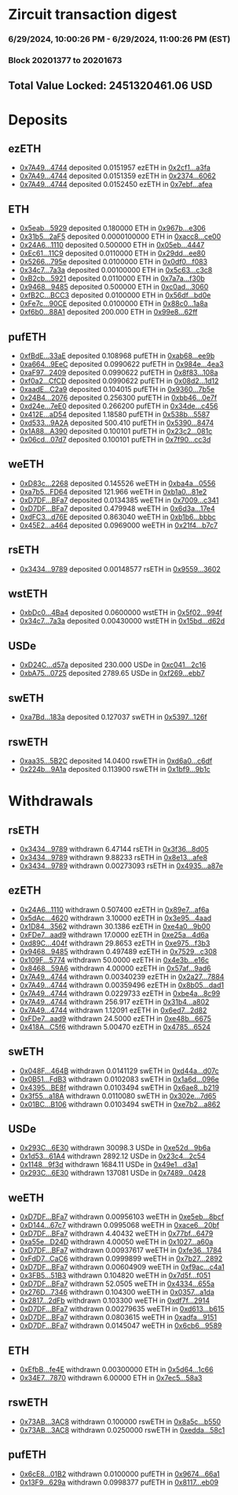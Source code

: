 # Zircuit transaction digest
### 6/29/2024, 10:00:26 PM - 6/29/2024, 11:00:26 PM (EST)
### Block 20201377 to 20201673

## Total Value Locked: 2451320461.06 USD

# Deposits
## ezETH
- [0x7A49...4744](https://etherscan.io/address/0x7A493Be5c2ce014cD049Bf178a1ac0Db1B434744) deposited 0.0151957 ezETH in [0x2cf1...a3fa](https://etherscan.io/tx/0x7A493Be5c2ce014cD049Bf178a1ac0Db1B434744)
- [0x7A49...4744](https://etherscan.io/address/0x7A493Be5c2ce014cD049Bf178a1ac0Db1B434744) deposited 0.0151359 ezETH in [0x2374...6062](https://etherscan.io/tx/0x7A493Be5c2ce014cD049Bf178a1ac0Db1B434744)
- [0x7A49...4744](https://etherscan.io/address/0x7A493Be5c2ce014cD049Bf178a1ac0Db1B434744) deposited 0.0152450 ezETH in [0x7ebf...afea](https://etherscan.io/tx/0x7A493Be5c2ce014cD049Bf178a1ac0Db1B434744)
## ETH
- [0x5eab...5929](https://etherscan.io/address/0x5eab5358C616B1c99F9DAa5D0Af8A744276a5929) deposited 0.180000 ETH in [0x967b...e306](https://etherscan.io/tx/0x5eab5358C616B1c99F9DAa5D0Af8A744276a5929)
- [0x31b5...2aF5](https://etherscan.io/address/0x31b54Fb4AA83e4974e52b723B00629e1D9172aF5) deposited 0.0000100000 ETH in [0xacc8...ce00](https://etherscan.io/tx/0x31b54Fb4AA83e4974e52b723B00629e1D9172aF5)
- [0x24A6...1110](https://etherscan.io/address/0x24A65Bd9ea1452D7A66667a22C6603C1Df261110) deposited 0.500000 ETH in [0x05eb...4447](https://etherscan.io/tx/0x24A65Bd9ea1452D7A66667a22C6603C1Df261110)
- [0xEc61...11C9](https://etherscan.io/address/0xEc6187F9B5dBe4dC1ED344803d6178a92Bd711C9) deposited 0.0110000 ETH in [0x29dd...ee80](https://etherscan.io/tx/0xEc6187F9B5dBe4dC1ED344803d6178a92Bd711C9)
- [0x5266...795e](https://etherscan.io/address/0x52665E71aA35583b3009dD8D3f253E264FC6795e) deposited 0.0100000 ETH in [0x0df0...f083](https://etherscan.io/tx/0x52665E71aA35583b3009dD8D3f253E264FC6795e)
- [0x34c7...7a3a](https://etherscan.io/address/0x34c734BF1C4EfC47815fB9e11D8a63a3D6067a3a) deposited 0.00100000 ETH in [0x5c63...c3c8](https://etherscan.io/tx/0x34c734BF1C4EfC47815fB9e11D8a63a3D6067a3a)
- [0xB2cb...5921](https://etherscan.io/address/0xB2cbeF04f137D4b8a0a6689ED50223cb85305921) deposited 0.0110000 ETH in [0x7a7a...f30b](https://etherscan.io/tx/0xB2cbeF04f137D4b8a0a6689ED50223cb85305921)
- [0x9468...9485](https://etherscan.io/address/0x9468E0268742CB6B6F1a9b0Edab92c24f2709485) deposited 0.500000 ETH in [0xc0ad...3060](https://etherscan.io/tx/0x9468E0268742CB6B6F1a9b0Edab92c24f2709485)
- [0xfB2C...BCC3](https://etherscan.io/address/0xfB2C7120C3bfd8596f1bDc397fDb6103D3AeBCC3) deposited 0.0100000 ETH in [0x56df...bd0e](https://etherscan.io/tx/0xfB2C7120C3bfd8596f1bDc397fDb6103D3AeBCC3)
- [0xFe7c...90CE](https://etherscan.io/address/0xFe7c55E147A04e1e93A96bc35c2b7DF90f8990CE) deposited 0.0100000 ETH in [0x88c0...1a8a](https://etherscan.io/tx/0xFe7c55E147A04e1e93A96bc35c2b7DF90f8990CE)
- [0xf6b0...88A1](https://etherscan.io/address/0xf6b0ED4cE3cCF7F65655d61766fB385C787288A1) deposited 200.000 ETH in [0x99e8...62ff](https://etherscan.io/tx/0xf6b0ED4cE3cCF7F65655d61766fB385C787288A1)
## pufETH
- [0xfBdE...33aE](https://etherscan.io/address/0xfBdE5451e6cbd6eaF740030763d79D9cDDBB33aE) deposited 0.108968 pufETH in [0xab68...ee9b](https://etherscan.io/tx/0xfBdE5451e6cbd6eaF740030763d79D9cDDBB33aE)
- [0xa664...9EeC](https://etherscan.io/address/0xa66467A8303D23e4c69D69FF8A7906742A679EeC) deposited 0.0990622 pufETH in [0x984e...4ea3](https://etherscan.io/tx/0xa66467A8303D23e4c69D69FF8A7906742A679EeC)
- [0xaF97...2409](https://etherscan.io/address/0xaF97989f82Ce47a8B8d59e4B46c1ebbCbc572409) deposited 0.0990622 pufETH in [0x8f83...108a](https://etherscan.io/tx/0xaF97989f82Ce47a8B8d59e4B46c1ebbCbc572409)
- [0xf0a2...CfCD](https://etherscan.io/address/0xf0a2D9617Fb24193F6eEA53900C970065245CfCD) deposited 0.0990622 pufETH in [0x08d2...1d12](https://etherscan.io/tx/0xf0a2D9617Fb24193F6eEA53900C970065245CfCD)
- [0xaadE...C2a9](https://etherscan.io/address/0xaadE14EAD47f74106AAB0E97f798d26338E2C2a9) deposited 0.104015 pufETH in [0x9360...7b5e](https://etherscan.io/tx/0xaadE14EAD47f74106AAB0E97f798d26338E2C2a9)
- [0x24B4...2076](https://etherscan.io/address/0x24B4db131C61A7D48193572Ef788FDCA8BfF2076) deposited 0.256300 pufETH in [0xbb46...0e7f](https://etherscan.io/tx/0x24B4db131C61A7D48193572Ef788FDCA8BfF2076)
- [0xd24e...7eE0](https://etherscan.io/address/0xd24e1e175992EF14a782C282E9320bc342eD7eE0) deposited 0.266200 pufETH in [0x34de...c456](https://etherscan.io/tx/0xd24e1e175992EF14a782C282E9320bc342eD7eE0)
- [0x412E...aD54](https://etherscan.io/address/0x412E4f88c007a23B44a2f9CDa46A923f90b9aD54) deposited 1.18580 pufETH in [0x538b...5587](https://etherscan.io/tx/0x412E4f88c007a23B44a2f9CDa46A923f90b9aD54)
- [0xd533...9A2A](https://etherscan.io/address/0xd533764a6347955bF7225EAE2f4D79e780ec9A2A) deposited 500.410 pufETH in [0x5390...8474](https://etherscan.io/tx/0xd533764a6347955bF7225EAE2f4D79e780ec9A2A)
- [0x1A88...A390](https://etherscan.io/address/0x1A885E64a0cDf620067b122537FF927F37B5A390) deposited 0.100101 pufETH in [0x23c2...081c](https://etherscan.io/tx/0x1A885E64a0cDf620067b122537FF927F37B5A390)
- [0x06cd...07d7](https://etherscan.io/address/0x06cd52Aef1F5c1B57aDc7244694d67a0903E07d7) deposited 0.100101 pufETH in [0x7f90...cc3d](https://etherscan.io/tx/0x06cd52Aef1F5c1B57aDc7244694d67a0903E07d7)
## weETH
- [0xD83c...2268](https://etherscan.io/address/0xD83cf44ADC23DB390745f6c948317172e7d82268) deposited 0.145526 weETH in [0xba4a...0556](https://etherscan.io/tx/0xD83cf44ADC23DB390745f6c948317172e7d82268)
- [0xa7b5...FD64](https://etherscan.io/address/0xa7b5400973EE73d360F4aDC88a011D7Be388FD64) deposited 121.966 weETH in [0xb1a0...81e2](https://etherscan.io/tx/0xa7b5400973EE73d360F4aDC88a011D7Be388FD64)
- [0xD7DF...BFa7](https://etherscan.io/address/0xD7DF7E085214743530afF339aFC420c7c720BFa7) deposited 0.0134385 weETH in [0x7009...c341](https://etherscan.io/tx/0xD7DF7E085214743530afF339aFC420c7c720BFa7)
- [0xD7DF...BFa7](https://etherscan.io/address/0xD7DF7E085214743530afF339aFC420c7c720BFa7) deposited 0.479948 weETH in [0x6d3a...17e4](https://etherscan.io/tx/0xD7DF7E085214743530afF339aFC420c7c720BFa7)
- [0xdFC3...d76E](https://etherscan.io/address/0xdFC30c075019Bb671d60D84242d814f3cdf8d76E) deposited 0.863040 weETH in [0xb1b6...bbbc](https://etherscan.io/tx/0xdFC30c075019Bb671d60D84242d814f3cdf8d76E)
- [0x45E2...a464](https://etherscan.io/address/0x45E274248298D7565aB4C9E037D1090d0D0Fa464) deposited 0.0969000 weETH in [0x21f4...b7c7](https://etherscan.io/tx/0x45E274248298D7565aB4C9E037D1090d0D0Fa464)
## rsETH
- [0x3434...9789](https://etherscan.io/address/0x34349c5569e7B846c3558961552D2202760A9789) deposited 0.00148577 rsETH in [0x9559...3602](https://etherscan.io/tx/0x34349c5569e7B846c3558961552D2202760A9789)
## wstETH
- [0xbDc0...4Ba4](https://etherscan.io/address/0xbDc021D7Ae165889940b88dCe7e28431aFCc4Ba4) deposited 0.0600000 wstETH in [0x5f02...994f](https://etherscan.io/tx/0xbDc021D7Ae165889940b88dCe7e28431aFCc4Ba4)
- [0x34c7...7a3a](https://etherscan.io/address/0x34c734BF1C4EfC47815fB9e11D8a63a3D6067a3a) deposited 0.00430000 wstETH in [0x15bd...d62d](https://etherscan.io/tx/0x34c734BF1C4EfC47815fB9e11D8a63a3D6067a3a)
## USDe
- [0xD24C...d57a](https://etherscan.io/address/0xD24Cfe2d0fa81369ca6291c28ac5426e16B6d57a) deposited 230.000 USDe in [0xc041...2c16](https://etherscan.io/tx/0xD24Cfe2d0fa81369ca6291c28ac5426e16B6d57a)
- [0xbA75...0725](https://etherscan.io/address/0xbA7596f8bd2C0F2DC8b4CA3bDF2BA1B6b5eB0725) deposited 2789.65 USDe in [0xf269...ebb7](https://etherscan.io/tx/0xbA7596f8bd2C0F2DC8b4CA3bDF2BA1B6b5eB0725)
## swETH
- [0xa7Bd...183a](https://etherscan.io/address/0xa7Bd6B87c3F537B8ddEE1D5D32D383A2062a183a) deposited 0.127037 swETH in [0x5397...126f](https://etherscan.io/tx/0xa7Bd6B87c3F537B8ddEE1D5D32D383A2062a183a)
## rswETH
- [0xaa35...5B2C](https://etherscan.io/address/0xaa357B9f4f0BF7b0332065e141D0c68924615B2C) deposited 14.0400 rswETH in [0xd6a0...c6df](https://etherscan.io/tx/0xaa357B9f4f0BF7b0332065e141D0c68924615B2C)
- [0x224b...9A1a](https://etherscan.io/address/0x224b41dD9Adf5697a2A18Cba6eD5C95B29179A1a) deposited 0.113900 rswETH in [0x1bf9...9b1c](https://etherscan.io/tx/0x224b41dD9Adf5697a2A18Cba6eD5C95B29179A1a)
# Withdrawals
## rsETH
- [0x3434...9789](https://etherscan.io/address/0x34349c5569e7B846c3558961552D2202760A9789) withdrawn 6.47144 rsETH in [0x3f36...8d05](https://etherscan.io/tx/0x34349c5569e7B846c3558961552D2202760A9789)
- [0x3434...9789](https://etherscan.io/address/0x34349c5569e7B846c3558961552D2202760A9789) withdrawn 9.88233 rsETH in [0x8e13...afe8](https://etherscan.io/tx/0x34349c5569e7B846c3558961552D2202760A9789)
- [0x3434...9789](https://etherscan.io/address/0x34349c5569e7B846c3558961552D2202760A9789) withdrawn 0.00273093 rsETH in [0x4935...a87e](https://etherscan.io/tx/0x34349c5569e7B846c3558961552D2202760A9789)
## ezETH
- [0x24A6...1110](https://etherscan.io/address/0x24A65Bd9ea1452D7A66667a22C6603C1Df261110) withdrawn 0.507400 ezETH in [0x89e7...af6a](https://etherscan.io/tx/0x24A65Bd9ea1452D7A66667a22C6603C1Df261110)
- [0x5dAc...4620](https://etherscan.io/address/0x5dAc60D933C53bEE8c7a3a8F3CE2037125944620) withdrawn 3.10000 ezETH in [0x3e95...4aad](https://etherscan.io/tx/0x5dAc60D933C53bEE8c7a3a8F3CE2037125944620)
- [0x1D84...3562](https://etherscan.io/address/0x1D841bf036Fdb53F197FB4AD8F4c4635a2ca3562) withdrawn 30.1386 ezETH in [0xe4a0...9b00](https://etherscan.io/tx/0x1D841bf036Fdb53F197FB4AD8F4c4635a2ca3562)
- [0xFDe7...aad9](https://etherscan.io/address/0xFDe75E1E8a6954D8b1f95B2E4E61042f773Aaad9) withdrawn 17.0000 ezETH in [0xe25a...4d6a](https://etherscan.io/tx/0xFDe75E1E8a6954D8b1f95B2E4E61042f773Aaad9)
- [0xd89C...404f](https://etherscan.io/address/0xd89CB8eF785C4942Be07f1712657DfaF10e7404f) withdrawn 29.8653 ezETH in [0xe975...f3b3](https://etherscan.io/tx/0xd89CB8eF785C4942Be07f1712657DfaF10e7404f)
- [0x9468...9485](https://etherscan.io/address/0x9468E0268742CB6B6F1a9b0Edab92c24f2709485) withdrawn 0.497489 ezETH in [0x7529...c308](https://etherscan.io/tx/0x9468E0268742CB6B6F1a9b0Edab92c24f2709485)
- [0x109F...5774](https://etherscan.io/address/0x109F30842Cdd088349f560b8053e124B79685774) withdrawn 50.0000 ezETH in [0x4e3b...e16c](https://etherscan.io/tx/0x109F30842Cdd088349f560b8053e124B79685774)
- [0x8468...59A6](https://etherscan.io/address/0x8468a802111C20334B8A9231C00f1015c8e459A6) withdrawn 4.00000 ezETH in [0x57af...9ad6](https://etherscan.io/tx/0x8468a802111C20334B8A9231C00f1015c8e459A6)
- [0x7A49...4744](https://etherscan.io/address/0x7A493Be5c2ce014cD049Bf178a1ac0Db1B434744) withdrawn 0.00340239 ezETH in [0x2a27...7884](https://etherscan.io/tx/0x7A493Be5c2ce014cD049Bf178a1ac0Db1B434744)
- [0x7A49...4744](https://etherscan.io/address/0x7A493Be5c2ce014cD049Bf178a1ac0Db1B434744) withdrawn 0.00359496 ezETH in [0x8b05...dad1](https://etherscan.io/tx/0x7A493Be5c2ce014cD049Bf178a1ac0Db1B434744)
- [0x7A49...4744](https://etherscan.io/address/0x7A493Be5c2ce014cD049Bf178a1ac0Db1B434744) withdrawn 0.0229733 ezETH in [0xbe4a...8c99](https://etherscan.io/tx/0x7A493Be5c2ce014cD049Bf178a1ac0Db1B434744)
- [0x7A49...4744](https://etherscan.io/address/0x7A493Be5c2ce014cD049Bf178a1ac0Db1B434744) withdrawn 256.917 ezETH in [0x31b4...a802](https://etherscan.io/tx/0x7A493Be5c2ce014cD049Bf178a1ac0Db1B434744)
- [0x7A49...4744](https://etherscan.io/address/0x7A493Be5c2ce014cD049Bf178a1ac0Db1B434744) withdrawn 1.12091 ezETH in [0x6ed7...2d82](https://etherscan.io/tx/0x7A493Be5c2ce014cD049Bf178a1ac0Db1B434744)
- [0xFDe7...aad9](https://etherscan.io/address/0xFDe75E1E8a6954D8b1f95B2E4E61042f773Aaad9) withdrawn 24.5000 ezETH in [0xe48b...6675](https://etherscan.io/tx/0xFDe75E1E8a6954D8b1f95B2E4E61042f773Aaad9)
- [0x418A...C5f6](https://etherscan.io/address/0x418A983FDff31d5b4A2196D14604a01EB52dC5f6) withdrawn 5.00470 ezETH in [0x4785...6524](https://etherscan.io/tx/0x418A983FDff31d5b4A2196D14604a01EB52dC5f6)
## swETH
- [0x048F...464B](https://etherscan.io/address/0x048Fe00dFDE47a333EeA5943e0bbdA5C9e18464B) withdrawn 0.0141129 swETH in [0xd44a...d07c](https://etherscan.io/tx/0x048Fe00dFDE47a333EeA5943e0bbdA5C9e18464B)
- [0x0B51...FdB3](https://etherscan.io/address/0x0B51ACdc160204a9e5332Eb25390a2E33f6bFdB3) withdrawn 0.0102083 swETH in [0x1a6d...096e](https://etherscan.io/tx/0x0B51ACdc160204a9e5332Eb25390a2E33f6bFdB3)
- [0x4395...BE8f](https://etherscan.io/address/0x439511B957F3fcED3A8B47eC36e857359256BE8f) withdrawn 0.0103494 swETH in [0x6ae8...b219](https://etherscan.io/tx/0x439511B957F3fcED3A8B47eC36e857359256BE8f)
- [0x3f55...a18A](https://etherscan.io/address/0x3f553B95775a0873bD2F1598BED805E932aca18A) withdrawn 0.0110080 swETH in [0x302e...7d65](https://etherscan.io/tx/0x3f553B95775a0873bD2F1598BED805E932aca18A)
- [0x01BC...B106](https://etherscan.io/address/0x01BCeD9da4bCE4bE7aa1fa22daa3E58DA35EB106) withdrawn 0.0103494 swETH in [0xe7b2...a862](https://etherscan.io/tx/0x01BCeD9da4bCE4bE7aa1fa22daa3E58DA35EB106)
## USDe
- [0x293C...6E30](https://etherscan.io/address/0x293C6937D8D82e05B01335F7B33FBA0c8e256E30) withdrawn 30098.3 USDe in [0xe52d...9b6a](https://etherscan.io/tx/0x293C6937D8D82e05B01335F7B33FBA0c8e256E30)
- [0x1d53...61A4](https://etherscan.io/address/0x1d53f9b02C488c3B3ba4A347CA8cBA793D9161A4) withdrawn 2892.12 USDe in [0x23c4...2c54](https://etherscan.io/tx/0x1d53f9b02C488c3B3ba4A347CA8cBA793D9161A4)
- [0x1148...9f3d](https://etherscan.io/address/0x11487f9E7E06b592896e9732d410dE3064c49f3d) withdrawn 1684.11 USDe in [0x49e1...d3a1](https://etherscan.io/tx/0x11487f9E7E06b592896e9732d410dE3064c49f3d)
- [0x293C...6E30](https://etherscan.io/address/0x293C6937D8D82e05B01335F7B33FBA0c8e256E30) withdrawn 137081 USDe in [0x7489...0428](https://etherscan.io/tx/0x293C6937D8D82e05B01335F7B33FBA0c8e256E30)
## weETH
- [0xD7DF...BFa7](https://etherscan.io/address/0xD7DF7E085214743530afF339aFC420c7c720BFa7) withdrawn 0.00956103 weETH in [0xe5eb...8bcf](https://etherscan.io/tx/0xD7DF7E085214743530afF339aFC420c7c720BFa7)
- [0xD144...67c7](https://etherscan.io/address/0xD144b1461ee9Ab7dE852e457e52959DA6b9867c7) withdrawn 0.0995068 weETH in [0xace6...20bf](https://etherscan.io/tx/0xD144b1461ee9Ab7dE852e457e52959DA6b9867c7)
- [0xD7DF...BFa7](https://etherscan.io/address/0xD7DF7E085214743530afF339aFC420c7c720BFa7) withdrawn 4.40432 weETH in [0x77bf...6479](https://etherscan.io/tx/0xD7DF7E085214743530afF339aFC420c7c720BFa7)
- [0xa55e...D24D](https://etherscan.io/address/0xa55eC71C30b5e2399D5F1D9509A0908f677cD24D) withdrawn 4.00050 weETH in [0x1027...a60a](https://etherscan.io/tx/0xa55eC71C30b5e2399D5F1D9509A0908f677cD24D)
- [0xD7DF...BFa7](https://etherscan.io/address/0xD7DF7E085214743530afF339aFC420c7c720BFa7) withdrawn 0.00937617 weETH in [0xfe36...1784](https://etherscan.io/tx/0xD7DF7E085214743530afF339aFC420c7c720BFa7)
- [0xFdD7...CaC6](https://etherscan.io/address/0xFdD7A7c85C3a5298D8c236EF2ff0a4F45a46CaC6) withdrawn 0.0999899 weETH in [0x7b27...2892](https://etherscan.io/tx/0xFdD7A7c85C3a5298D8c236EF2ff0a4F45a46CaC6)
- [0xD7DF...BFa7](https://etherscan.io/address/0xD7DF7E085214743530afF339aFC420c7c720BFa7) withdrawn 0.00604909 weETH in [0xf9ac...c4a1](https://etherscan.io/tx/0xD7DF7E085214743530afF339aFC420c7c720BFa7)
- [0x3FB5...51B3](https://etherscan.io/address/0x3FB58D7C0D33c175108C73fFe0e927816a3F51B3) withdrawn 0.104820 weETH in [0x7d5f...f051](https://etherscan.io/tx/0x3FB58D7C0D33c175108C73fFe0e927816a3F51B3)
- [0xD7DF...BFa7](https://etherscan.io/address/0xD7DF7E085214743530afF339aFC420c7c720BFa7) withdrawn 52.0505 weETH in [0x4334...655a](https://etherscan.io/tx/0xD7DF7E085214743530afF339aFC420c7c720BFa7)
- [0x276D...7346](https://etherscan.io/address/0x276D6f4622E908a590957192360290d7B7647346) withdrawn 0.104300 weETH in [0x0357...a1da](https://etherscan.io/tx/0x276D6f4622E908a590957192360290d7B7647346)
- [0x2817...2dFb](https://etherscan.io/address/0x2817F62146ACE65BcEa0af62c2011eF66F232dFb) withdrawn 0.103300 weETH in [0xdf7f...2914](https://etherscan.io/tx/0x2817F62146ACE65BcEa0af62c2011eF66F232dFb)
- [0xD7DF...BFa7](https://etherscan.io/address/0xD7DF7E085214743530afF339aFC420c7c720BFa7) withdrawn 0.00279635 weETH in [0xd613...b615](https://etherscan.io/tx/0xD7DF7E085214743530afF339aFC420c7c720BFa7)
- [0xD7DF...BFa7](https://etherscan.io/address/0xD7DF7E085214743530afF339aFC420c7c720BFa7) withdrawn 0.0803615 weETH in [0xadfa...9151](https://etherscan.io/tx/0xD7DF7E085214743530afF339aFC420c7c720BFa7)
- [0xD7DF...BFa7](https://etherscan.io/address/0xD7DF7E085214743530afF339aFC420c7c720BFa7) withdrawn 0.0145047 weETH in [0x6cb6...9589](https://etherscan.io/tx/0xD7DF7E085214743530afF339aFC420c7c720BFa7)
## ETH
- [0xEfbB...fe4E](https://etherscan.io/address/0xEfbB0E2A7402739428010D54aEADa67dbE37fe4E) withdrawn 0.00300000 ETH in [0x5d64...1c66](https://etherscan.io/tx/0xEfbB0E2A7402739428010D54aEADa67dbE37fe4E)
- [0x34E7...7870](https://etherscan.io/address/0x34E7B42eFA18ab64e9F479205B13DfD91aB87870) withdrawn 6.00000 ETH in [0x7ec5...58a3](https://etherscan.io/tx/0x34E7B42eFA18ab64e9F479205B13DfD91aB87870)
## rswETH
- [0x73AB...3AC8](https://etherscan.io/address/0x73ABD70667F04Dc840dE690e38f1EA2069633AC8) withdrawn 0.100000 rswETH in [0x8a5c...b550](https://etherscan.io/tx/0x73ABD70667F04Dc840dE690e38f1EA2069633AC8)
- [0x73AB...3AC8](https://etherscan.io/address/0x73ABD70667F04Dc840dE690e38f1EA2069633AC8) withdrawn 0.0250000 rswETH in [0xedda...58c1](https://etherscan.io/tx/0x73ABD70667F04Dc840dE690e38f1EA2069633AC8)
## pufETH
- [0x6cE8...01B2](https://etherscan.io/address/0x6cE840BD4E03c79d077E372dE93378590ae001B2) withdrawn 0.0100000 pufETH in [0x9674...66a1](https://etherscan.io/tx/0x6cE840BD4E03c79d077E372dE93378590ae001B2)
- [0x13F9...629a](https://etherscan.io/address/0x13F9A95BaDd64b80c655f503E37faC7ADccC629a) withdrawn 0.0998377 pufETH in [0x8117...eb09](https://etherscan.io/tx/0x13F9A95BaDd64b80c655f503E37faC7ADccC629a)

